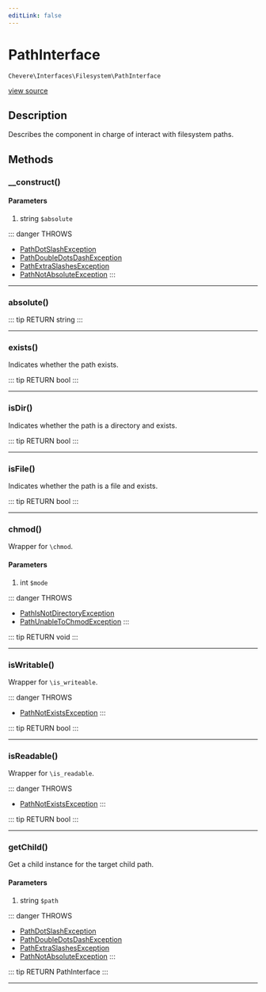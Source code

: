 ```yaml
---
editLink: false
---
```


# PathInterface

`Chevere\Interfaces\Filesystem\PathInterface`

[view source](https://github.com/chevere/chevere/blob/master/src/Chevere/Interfaces/Filesystem/PathInterface.php)

## Description

Describes the component in charge of interact with filesystem paths.

## Methods

### __construct()

#### Parameters

1. string `$absolute`

::: danger THROWS
- [PathDotSlashException](../../Exceptions/Filesystem/PathDotSlashException.md) 
- [PathDoubleDotsDashException](../../Exceptions/Filesystem/PathDoubleDotsDashException.md) 
- [PathExtraSlashesException](../../Exceptions/Filesystem/PathExtraSlashesException.md) 
- [PathNotAbsoluteException](../../Exceptions/Filesystem/PathNotAbsoluteException.md) 
:::

---

### absolute()

::: tip RETURN
string
:::

---

### exists()

Indicates whether the path exists.

::: tip RETURN
bool
:::

---

### isDir()

Indicates whether the path is a directory and exists.

::: tip RETURN
bool
:::

---

### isFile()

Indicates whether the path is a file and exists.

::: tip RETURN
bool
:::

---

### chmod()

Wrapper for `\chmod`.

#### Parameters

1. int `$mode`

::: danger THROWS
- [PathIsNotDirectoryException](../../Exceptions/Filesystem/PathIsNotDirectoryException.md) 
- [PathUnableToChmodException](../../Exceptions/Filesystem/PathUnableToChmodException.md) 
:::

::: tip RETURN
void
:::

---

### isWritable()

Wrapper for `\is_writeable`.

::: danger THROWS
- [PathNotExistsException](../../Exceptions/Filesystem/PathNotExistsException.md) 
:::

::: tip RETURN
bool
:::

---

### isReadable()

Wrapper for `\is_readable`.

::: danger THROWS
- [PathNotExistsException](../../Exceptions/Filesystem/PathNotExistsException.md) 
:::

::: tip RETURN
bool
:::

---

### getChild()

Get a child instance for the target child path.

#### Parameters

1. string `$path`

::: danger THROWS
- [PathDotSlashException](../../Exceptions/Filesystem/PathDotSlashException.md) 
- [PathDoubleDotsDashException](../../Exceptions/Filesystem/PathDoubleDotsDashException.md) 
- [PathExtraSlashesException](../../Exceptions/Filesystem/PathExtraSlashesException.md) 
- [PathNotAbsoluteException](../../Exceptions/Filesystem/PathNotAbsoluteException.md) 
:::

::: tip RETURN
PathInterface
:::

---
